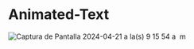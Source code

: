 # Animated-Text

![Captura de Pantalla 2024-04-21 a la(s) 9 15 54 a  m](https://github.com/TCER-Family/Animated-Text/assets/105471756/4992e85e-dc80-411c-bd50-63a8ed82b985)
